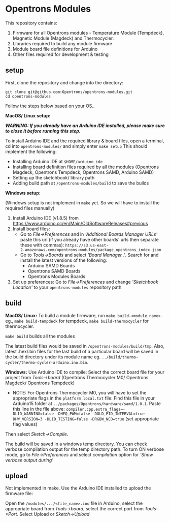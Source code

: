 # Opentrons Modules

This repository contains:
1. Firmware for all Opentrons modules - Temperature Module (Tempdeck),
Magnetic Module (Magdeck) and Thermocycler.
2. Libraries required to build any module firmware
3. Module board file definitions for Arduino
4. Other files required for development & testing

## setup

First, clone the repository and change into the directory:

```
git clone git@github.com:Opentrons/opentrons-modules.git
cd opentrons-modules
```

Follow the steps below based on your OS..

**MacOS/ Linux setup:**

**_WARNING: If you already have an Arduino IDE installed, please make sure to close it before
running this step._**

To install Arduino IDE and the required library & board files, open a terminal,
cd into `opentrons-modules/` and simply enter `make setup`
This should implement the following:
- Installing Arduino IDE at `$HOME/arduino_ide`
- Installing board definition files required by all the modules (Opentrons Magdeck,
  Opentrons Tempdeck, Opentrons SAMD, Arduino SAMD)
- Setting up the sketchbook/ library path
- Adding build path at `/opentrons-modules/build` to save the builds

**Windows setup:**

(Windows setup is not implement in `make` yet. So we will have to install the required files manually)

1. Install Arduino IDE (v1.8.5) from https://www.arduino.cc/en/Main/OldSoftwareReleases#previous
2. Install board files:
   - Go to _File->Preferences_ and in _'Additional Boards Manager URLs'_ paste this
   url (if you already have other boards' urls then separate these with commas):
`https://s3.us-east-2.amazonaws.com/opentrons-modules/package_opentrons_index.json`
   - Go to _Tools->Boards_ and select _'Board Manager..'_. Search for and install the
   latest versions of the following:
     - Arduino SAMD Boards
     - Opentrons SAMD Boards
     - Opentrons Modules Boards
3. Set up preferences:
Go to _File->Preferences_ and change _'Sketchbook Location'_ to your `opentrons-modules` repository path

## build

**MacOS/ Linux:**
To build a module firmware, run `make build-<module_name>`.
eg., `make build-tempdeck` for tempdeck, `make build-thermocycler` for thermocycler.

`make build` builds all the modules

The latest build files would be saved in `/opentrons-modules/build/tmp`.
Also, latest .hex/.bin files for the last build of a particular board will be saved
in the build directory under its module name eg. `../build/thermo-cycler/thermo-cycler-arduino.ino.bin`.

**Windows:**
Use Arduino IDE to compile:
Select the correct board file for your project from _Tools->board_ (Opentrons Thermocycler M0/ Opentrons Magdeck/ Opentrons Tempdeck)

* NOTE: For Opentrons Thermocycler M0, you will have to set the appropriate flags in the `platform.local.txt` file: Find this file in your Arduino15 folder at `../packages/Opentrons/hardware/samd/1.0.1`. Paste this line in the file above: `compiler.cpp.extra_flags=-DLID_WARNING=false -DHFQ_PWM=false -DOLD_PID_INTERVAL=true -DHW_VERSION=3 -DLID_TESTING=false -DRGBW_NEO=true` (set appropriate flag values)

Then select _Sketch->Compile_.

The build will be saved in a windows temp directory. You can check verbose compilation
output for the temp directory path. To turn ON verbose mode, go to _File->Preferences_
and select _compilation_ option for _'Show verbose output during'_

## upload

Not implemented in make.
Use the Arduino IDE installed to upload the firmware file:

Open the `/modules/.../<file_name>.ino` file in Arduino, select the appropriate board from _Tools->board_,
 select the correct port from _Tools->Port_. Select Upload or _Sketch->Upload_
